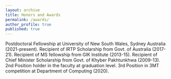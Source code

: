 ```yaml
---
layout: archive
title: Honors and Awards
permalink: /awards/
author_profile: true
published: true
---
```


Postdoctoral Fellowship at University of New South Wales, Sydney Australia (2021-present).
Recipient of IRTP Scholarship from Govt. of Australia (2017-21).
Recipient of MS fellowship from GIK Institute (2013-15).
Recipient of Chief Minister Scholarship from Govt. of Khyber Pakhtunkhwa (2009-13).
2nd Position holder in the faculty at graduation level.
3rd Position in 3MT competition at Department of Computing (2020).

